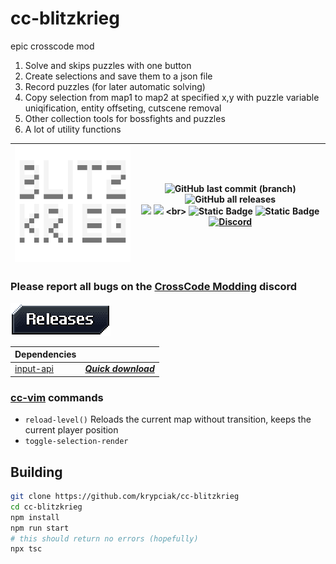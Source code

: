 # cc-blitzkrieg
epic crosscode mod
1. Solve and skips puzzles with one button
2. Create selections and save them to a json file
3. Record puzzles (for later automatic solving)
4. Copy selection from map1 to map2 at specified x,y with puzzle variable uniqification, entity offseting, cutscene removal
5. Other collection tools for bossfights and puzzles
6. A lot of utility functions  


| <img src="icon/icon240.png"/>  | ![GitHub last commit (branch)](https://img.shields.io/github/last-commit/krypciak/cc-blitzkrieg/main) ![GitHub all releases](https://img.shields.io/github/downloads/krypciak/cc-blitzkrieg/total) <br> [![](https://tokei.rs/b1/github/krypciak/cc-blitzkrieg?type=typescript&label=TypeScript&style=flat&branch=main)](https://tokei.rs/b1/github/krypciak/cc-blitzkrieg?type=typescript&label=TypeScript&style=flat&branch=main) [![](https://tokei.rs/b1/github/krypciak/cc-blitzkrieg?type=JSON&label=Json&style=flat&branch=main)]([https://github.com/krypciak/cc-blitzkrieg](https://tokei.rs/b1/github/krypciak/cc-blitzkrieg?type=JSON&label=Json&style=flat&branch=main)) <br> ![Static Badge](https://img.shields.io/badge/made%20with-pain_and_suffering-pink) ![Static Badge](https://img.shields.io/badge/works_on-my_mashine-%23FEDF00) <br> [![Discord](https://img.shields.io/discord/382339402338402315?logo=discord&logoColor=white&label=CrossCode%20Modding)](https://discord.com/invite/3Xw69VjXfW)  |
|---|---|


### Please report all bugs on the [CrossCode Modding](https://discord.com/invite/3Xw69VjXfW) discord

[![Releases](https://github.com/CCDirectLink/organization/blob/master/assets/badges/releases%402x.png)](https://github.com/krypciak/cc-blitzkrieg/releases/latest/)

| Dependencies |  |
| --------------------------------------- | --------------------------------------- |
| [input-api](https://github.com/CCDirectLink/input-api)    | **_[Quick download](https://github.com/CCDirectLink/input-api/releases/latest)_** |  
  
### [cc-vim](https://github.com/krypciak/cc-vim) commands
- `reload-level()` Reloads the current map without transition, keeps the current player position
- `toggle-selection-render`

## Building
```bash
git clone https://github.com/krypciak/cc-blitzkrieg
cd cc-blitzkrieg
npm install
npm run start
# this should return no errors (hopefully)
npx tsc
```
